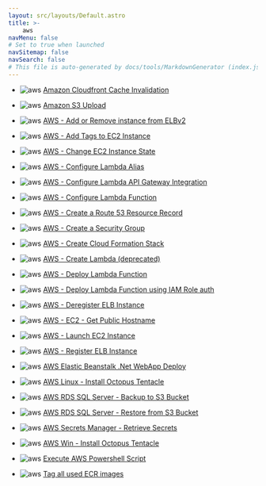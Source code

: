 ```yaml
---
layout: src/layouts/Default.astro
title: >-
    aws
navMenu: false
# Set to true when launched
navSitemap: false
navSearch: false
# This file is auto-generated by docs/tools/MarkdownGenerator (index.js)
---
```


<ul>

<li>

![aws](https://i.octopus.com/library/step-templates/aws.png) [Amazon Cloudfront Cache Invalidation](/integrations/aws/amazon-cloudfront-cache-invalidation)

</li>
        
<li>

![aws](https://i.octopus.com/library/step-templates/aws.png) [Amazon S3 Upload](/integrations/aws/amazon-s3-upload)

</li>
        
<li>

![aws](https://i.octopus.com/library/step-templates/aws.png) [AWS - Add or Remove instance from ELBv2](/integrations/aws/aws-add-or-remove-instance-from-elbv2)

</li>
        
<li>

![aws](https://i.octopus.com/library/step-templates/aws.png) [AWS - Add Tags to EC2 Instance](/integrations/aws/aws-add-tags-to-ec2-instance)

</li>
        
<li>

![aws](https://i.octopus.com/library/step-templates/aws.png) [AWS - Change EC2 Instance State](/integrations/aws/aws-change-ec2-instance-state)

</li>
        
<li>

![aws](https://i.octopus.com/library/step-templates/aws.png) [AWS - Configure Lambda Alias](/integrations/aws/aws-configure-lambda-alias)

</li>
        
<li>

![aws](https://i.octopus.com/library/step-templates/aws.png) [AWS - Configure Lambda API Gateway Integration](/integrations/aws/aws-configure-lambda-api-gateway-integration)

</li>
        
<li>

![aws](https://i.octopus.com/library/step-templates/aws.png) [AWS - Configure Lambda Function](/integrations/aws/aws-configure-lambda-function)

</li>
        
<li>

![aws](https://i.octopus.com/library/step-templates/aws.png) [AWS - Create a Route 53 Resource Record](/integrations/aws/aws-create-a-route-53-resource-record)

</li>
        
<li>

![aws](https://i.octopus.com/library/step-templates/aws.png) [AWS - Create a Security Group](/integrations/aws/aws-create-a-security-group)

</li>
        
<li>

![aws](https://i.octopus.com/library/step-templates/aws.png) [AWS - Create Cloud Formation Stack](/integrations/aws/aws-create-cloud-formation-stack)

</li>
        
<li>

![aws](https://i.octopus.com/library/step-templates/aws.png) [AWS - Create Lambda (deprecated)](/integrations/aws/aws-create-lambda-deprecated)

</li>
        
<li>

![aws](https://i.octopus.com/library/step-templates/aws.png) [AWS - Deploy Lambda Function](/integrations/aws/aws-deploy-lambda-function)

</li>
        
<li>

![aws](https://i.octopus.com/library/step-templates/aws.png) [AWS - Deploy Lambda Function using IAM Role auth](/integrations/aws/aws-deploy-lambda-function-using-iam-role-auth)

</li>
        
<li>

![aws](https://i.octopus.com/library/step-templates/aws.png) [AWS - Deregister ELB Instance](/integrations/aws/aws-deregister-elb-instance)

</li>
        
<li>

![aws](https://i.octopus.com/library/step-templates/aws.png) [AWS - EC2 - Get Public Hostname](/integrations/aws/aws-ec2-get-public-hostname)

</li>
        
<li>

![aws](https://i.octopus.com/library/step-templates/aws.png) [AWS - Launch EC2 Instance](/integrations/aws/aws-launch-ec2-instance)

</li>
        
<li>

![aws](https://i.octopus.com/library/step-templates/aws.png) [AWS - Register ELB Instance](/integrations/aws/aws-register-elb-instance)

</li>
        
<li>

![aws](https://i.octopus.com/library/step-templates/aws.png) [AWS Elastic Beanstalk .Net WebApp Deploy](/integrations/aws/aws-elastic-beanstalk-.net-webapp-deploy)

</li>
        
<li>

![aws](https://i.octopus.com/library/step-templates/aws.png) [AWS Linux - Install Octopus Tentacle](/integrations/aws/aws-linux-install-octopus-tentacle)

</li>
        
<li>

![aws](https://i.octopus.com/library/step-templates/aws.png) [AWS RDS SQL Server - Backup to S3 Bucket](/integrations/aws/aws-rds-sql-server-backup-to-s3-bucket)

</li>
        
<li>

![aws](https://i.octopus.com/library/step-templates/aws.png) [AWS RDS SQL Server - Restore from S3 Bucket](/integrations/aws/aws-rds-sql-server-restore-from-s3-bucket)

</li>
        
<li>

![aws](https://i.octopus.com/library/step-templates/aws.png) [AWS Secrets Manager - Retrieve Secrets](/integrations/aws/aws-secrets-manager-retrieve-secrets)

</li>
        
<li>

![aws](https://i.octopus.com/library/step-templates/aws.png) [AWS Win - Install Octopus Tentacle](/integrations/aws/aws-win-install-octopus-tentacle)

</li>
        
<li>

![aws](https://i.octopus.com/library/step-templates/aws.png) [Execute AWS Powershell Script](/integrations/aws/execute-aws-powershell-script)

</li>
        
<li>

![aws](https://i.octopus.com/library/step-templates/aws.png) [Tag all used ECR images](/integrations/aws/tag-all-used-ecr-images)

</li>
        
</ul>
